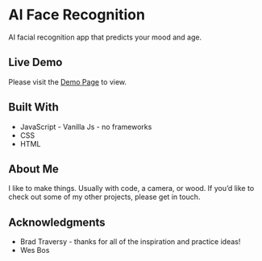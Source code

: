 # AI Face Recognition
AI facial recognition app that predicts your mood and age.

## Live Demo

Please visit the [Demo Page](https://ai-face-detection-js.netlify.app/) to view.
 
## Built With
* JavaScript - Vanilla Js - no frameworks 
* CSS
* HTML

## About Me
I like to make things.  Usually with code, a camera, or wood.  If you’d like to check out some of my other projects, please get in touch.

## Acknowledgments
* Brad Traversy - thanks for all of the inspiration and practice ideas!
* Wes Bos
